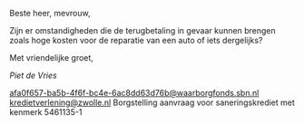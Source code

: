 Beste heer, mevrouw,

Zijn er omstandigheden die de terugbetaling in gevaar kunnen brengen zoals hoge kosten voor de reparatie van een auto of iets dergelijks?

Met vriendelijke groet,

*Piet de Vries*

<from>afa0f657-ba5b-4f6f-bc4e-6ac8dd63d76b@waarborgfonds.sbn.nl</from>
<to>kredietverlening@zwolle.nl</to>
<subject>Borgstelling aanvraag voor saneringskrediet met kenmerk 5461135-1</subject>
